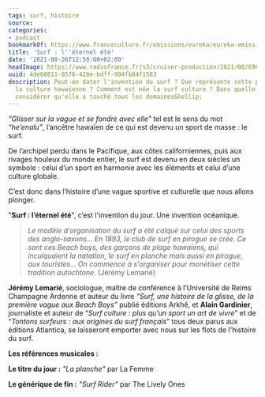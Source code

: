 ```yaml
---
tags: surf, histoire
source:
categories:
- podcast
bookmarkOf: https://www.franceculture.fr/emissions/eureka/eureka-emission-du-mardi-24-aout-2021
title: 'Surf : l''éternel été'
date: '2021-08-26T12:59:00+02:00'
headImage: https://www.radiofrance.fr/s3/cruiser-production/2021/08/696b8bea-3893-4a18-b549-515a4c641d93/1200x630_gettyimages-982747408.jpg
uuid: 4de60011-8576-428e-bdff-904fb84f1503
description: Peut-on dater l'invention du surf ? Que représente cette pratique dans
  la culture hawaïenne ? Comment est née la surf culture ? Dans quelle mesure peut-on
  considérer qu'elle a touché tous les domaines&hellip;
---
```


_“Glisser sur la vague et se fondre avec elle”_ tel est le sens du mot _“he’enalu”_, l’ancêtre hawaïen de ce qui est devenu un sport de masse : le surf.

De l’archipel perdu dans le Pacifique, aux côtes californiennes, puis aux rivages houleux du monde entier, le surf est devenu en deux siècles un symbole : celui d’un sport en harmonie avec les éléments et celui d’une culture globale.

C’est donc dans l’histoire d’une vague sportive et culturelle que nous allons plonger.

"**Surf : l’éternel été**", c’est l'invention du jour. Une invention océanique.

> _Le modèle d'organisation du surf a été calqué sur celui des sports des anglo-saxons... En 1893, le club de surf en pirogue se crée. Ce sont ces Beach boys, des garçons de plage hawaïens, qui inculquaient la natation, le surf en planche mais aussi en pirogue, aux touristes... On commence à s'organiser pour monétiser cette tradition autochtone._ (Jérémy Lemarié)

**Jérémy Lemarié**, sociologue, maître de conférence à l’Université de Reims Champagne Ardenne et auteur du livre _“Surf, une histoire de la glisse, de la première vague aux Beach Boys”_ publié éditions Arkhê, et **Alain Gardinier**, journaliste et auteur de “_Surf culture : plus qu’un sport un art de vivre_” et de “_Tontons surfeurs : aux origines du surf français_” tous deux parus aux éditions Atlantica, se laisseront emporter avec nous sur les flots de l'histoire du surf. 

**Les références musicales :**

**Le titre du jour :** _"La planche"_ par La Femme

**Le générique de fin :** _"Surf Rider"_ par The Lively Ones
